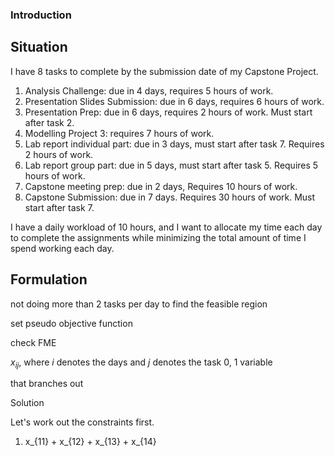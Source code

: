 ### Introduction 




## Situation 

I have 8 tasks to complete by the submission date of my Capstone Project. 

  1. Analysis Challenge: due in 4 days, requires 5 hours of work. 
  2. Presentation Slides Submission: due in 6 days, requires 6 hours of work. 
  3. Presentation Prep: due in 6 days, requires 2 hours of work. Must start after task 2. 
  4. Modelling Project 3: requires 7 hours of work. 
  5. Lab report individual part: due in 3 days, must start after task 7. Requires 2 hours of work. 
  6. Lab report group part: due in 5 days, must start after task 5. Requires 5 hours of work. 
  7. Capstone meeting prep: due in 2 days, Requires 10 hours of work. 
  8. Capstone Submission: due in 7 days. Requires 30 hours of work. Must start after task 7. 

I have a daily workload of 10 hours, and I want to allocate my time each day to complete the assignments while minimizing the total amount of time I spend working each day. 

## Formulation 

not doing more than 2 tasks per day 
to find the feasible region 

set pseudo objective function 

check FME 

$x_{ij}$, where $i$ denotes the days and $j$ denotes the task 0, 1 variable 


that branches out 

Solution 

Let's work out the constraints first. 
1. x_{11} + x_{12} + x_{13} + x_{14}





